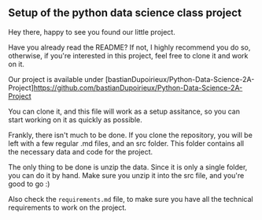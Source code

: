 ## Setup of the python data science class project

Hey there, happy to see you found our little project. 

Have you already read the README? If not, I highly recommend you do so, otherwise, if you're interested in this project, feel free to clone it and work on it.

Our project is available under [bastianDupoirieux/Python-Data-Science-2A-Project]https://github.com/bastianDupoirieux/Python-Data-Science-2A-Project

You can clone it, and this file will work as a setup assitance, so you can start working on it as quickly as possible.

Frankly, there isn't much to be done. If you clone the repository, you will be left with a few regular .md files, and an src folder. This folder contains all the necessary data and code for the project.

The only thing to be done is unzip the data. Since it is only a single folder, you can do it by hand. Make sure you unzip it into the src file, and you're good to go :)

Also check the `requirements.md` file, to make sure you have all the technical requirements to work on the project.